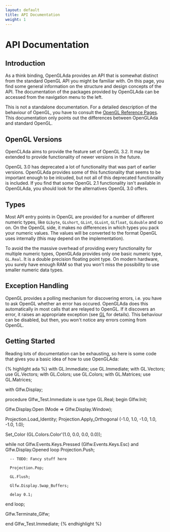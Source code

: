 ```yaml
---
layout: default
title: API Documentation
weight: 1
---
```


# API Documentation

## Introduction

As a think binding, OpenGLAda provides an API that is somewhat distinct from the standard
OpenGL API you might be familiar with. On this page, you find some general information
on the structure and design concepts of the API. The documentation of the packages
provided by OpenGLAda can be accessed from the navigation menu to the left.

This is not a standalone documentation. For a detailed description of the behaviour of
OpenGL, you have to consult the [OpenGL Reference Pages](http://www.opengl.org/sdk/docs/man/). This documentation only points out the differences between OpenGLAda and standard
OpenGL.

## OpenGL Versions

OpenCLAda aims to provide the feature set of OpenGL 3.2. It may be extended to provide
functionality of newer versions in the future.

OpenGL 3.0 has deprecated a lot of functionality that was part of earlier versions.
OpenGLAda provides some of this functionality that seems to be important enough to be
inlcuded, but not all of this deprecated functionality is included. If you find that some
OpenGL 2.1 functionality isn't available in OpenGLAda, you should look for the
alternatives OpenGL 3.0 offers.

## Types

Most API entry points in OpenGL are provided for a number of different numeric types, like
`GLbyte`, `GLshort`, `GLint`, `GLuint`, `GLfloat`, `GLdouble` and so on. On the OpenGL
side, it makes no differences in which types you pack your numeric values. The values will
be converted to the format OpenGL uses internally (this may depend on the implementation).

To avoid the the massive overhead of providing every functionality for multiple numeric
types, OpenGLAda provides only one basic numeric type, `GL.Real`. It is a double precision
floating point type. On modern hardware, you surely have enough RAM so that you won't miss
the possibility to use smaller numeric data types.

## Exception Handling

OpenGL provides a polling mechanism for discovering errors, i.e. you have to ask OpenGL
whether an error has occured. OpenGLAda does this automatically in most calls that are
relayed to OpenGL. If it discovers an error, it raises an appropriate exception (see 
[GL](/OpenGLAda/doc/GL.html) for details). This behaviour can be disabled, but then, you
won't notice any errors coming from OpenGL.

## Getting Started

Reading lots of documentation can be exhausting, so here is some code that gives you a
basic idea of how to use OpenGLAda:

{% highlight ada %}
with GL.Immediate; use GL.Immediate;
with GL.Vectors;   use GL.Vectors;
with GL.Colors;    use GL.Colors;
with GL.Matrices;  use GL.Matrices;

with Glfw.Display;

procedure Glfw_Test.Immediate is
   use type GL.Real;
begin
   Glfw.Init;

   Glfw.Display.Open (Mode => Glfw.Display.Window);

   Projection.Load_Identity;
   Projection.Apply_Orthogonal (-1.0, 1.0, -1.0, 1.0, -1.0, 1.0);

   Set_Color (GL.Colors.Color'(1.0, 0.0, 0.0, 0.0));

   while not Glfw.Events.Keys.Pressed (Glfw.Events.Keys.Esc) and
         Glfw.Display.Opened loop
      Projection.Push;
      
      -- TODO: Fancy stuff here
      
      Projection.Pop;

      GL.Flush;

      Glfw.Display.Swap_Buffers;

      delay 0.1;
   end loop;

   Glfw.Terminate_Glfw;

end Glfw_Test.Immediate;
{% endhighlight %}